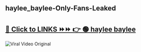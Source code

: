 
 ## haylee_baylee-Only-Fans-Leaked

# <h2><a href="https://clipsfans.com/haylee_baylee&ref=git">🔗 Click to LINKS ⏩⏩ 👉 🟢 haylee baylee </a></h2>

<a href="https://clipsfans.com/haylee_baylee&ref=git" rel="nofollow" data-target="animated-image.originalLink"><img src="https://i.ibb.co.com/xMMVF88/686577567.gif" alt="Viral Video Original" style="max-width: 100%; display: inline-block;" data-target="animated-image.originalImage"></a>
